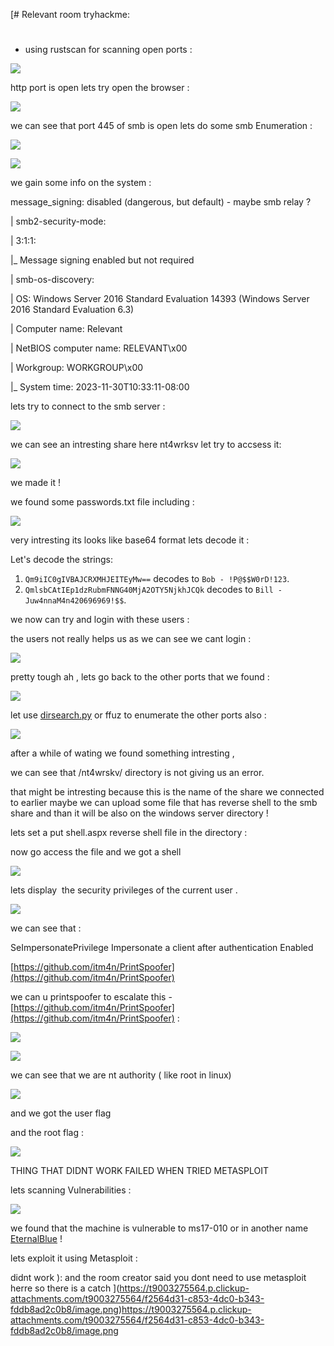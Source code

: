 [# Relevant room tryhackme:

#   

*   using rustscan for scanning open ports :

  

![](https://t9003275564.p.clickup-attachments.com/t9003275564/f2564d31-c853-4dc0-b343-fddb8ad2c0b8/image.png)

http port is open lets try open the browser :

![](https://t9003275564.p.clickup-attachments.com/t9003275564/6faa1c9c-6191-4482-a221-ac8d6d34458b/image.png)

  

we can see that port 445 of smb is open lets do some smb Enumeration :

![](https://t9003275564.p.clickup-attachments.com/t9003275564/a157a135-77ee-46c4-b479-02dca6a30c6f/image.png)

![](https://t9003275564.p.clickup-attachments.com/t9003275564/f1328341-445a-4e39-af8e-2837d69ec04c/image.png)

we gain some info on the system :

message\_signing: disabled (dangerous, but default) - maybe smb relay ?

| smb2-security-mode:

| 3:1:1:

|\_ Message signing enabled but not required

| smb-os-discovery:

| OS: Windows Server 2016 Standard Evaluation 14393 (Windows Server 2016 Standard Evaluation 6.3)

| Computer name: Relevant

| NetBIOS computer name: RELEVANT\\x00

| Workgroup: WORKGROUP\\x00

|\_ System time: 2023-11-30T10:33:11-08:00

  

  

lets try to connect to the smb server :

![](https://t9003275564.p.clickup-attachments.com/t9003275564/b743d1d6-d245-41a4-8c2b-6b27eb1c910e/image.png)

we can see an intresting share here nt4wrksv let try to accsess it:

![](https://t9003275564.p.clickup-attachments.com/t9003275564/6e3b2c12-dd33-4d93-8e5e-3918d598489e/image.png)

we made it !

we found some passwords.txt file including :

![](https://t9003275564.p.clickup-attachments.com/t9003275564/bc5a9a55-c529-40b3-ac97-cf02986307d9/image.png)

very intresting its looks like base64 format lets decode it :

Let's decode the strings:

1. `Qm9iIC0gIVBAJCRXMHJEITEyMw==` decodes to `Bob - !P@$$W0rD!123`.
2. `QmlsbCAtIEp1dzRubmFNNG40MjA2OTY5NjkhJCQk` decodes to `Bill - Juw4nnaM4n420696969!$$`.

we now can try and login with these users :

  

the users not really helps us as we can see we cant login :

![](https://t9003275564.p.clickup-attachments.com/t9003275564/fcccda3d-7818-4b05-bcd1-0d38b9b2d3e5/image.png)

  

  

pretty tough ah , lets go back to the other ports that we found :

  

![](https://t9003275564.p.clickup-attachments.com/t9003275564/cbfeb736-1dc9-4a72-a44c-47b3a5a99c87/image.png)

  

let use [dirsearch.py](http://dirsearch.py) or ffuz to enumerate the other ports also :

  

![](https://t9003275564.p.clickup-attachments.com/t9003275564/c8b6740d-ac52-4c83-bf08-6cf818830331/image.png)

  

after a while of wating we found something intresting ,

we can see that /nt4wrskv/ directory is not giving us an error.

  

that might be intresting because this is the name of the share we connected to earlier maybe we can upload some file that has reverse shell to the smb share and than it will be also on the windows server directory !

lets set a put shell.aspx reverse shell file in the directory :

  

now go access the file and we got a shell

![](https://t9003275564.p.clickup-attachments.com/t9003275564/9347ca5e-3b0b-4190-ac8f-ef452ec3cda6/image.png)

  

lets display  the security privileges of the current user .

![](https://t9003275564.p.clickup-attachments.com/t9003275564/51ca578d-4b73-4224-bef2-f7b5ffbdc4db/image.png)

we can see that :

SeImpersonatePrivilege Impersonate a client after authentication Enabled

[https://github.com/itm4n/PrintSpoofer](https://github.com/itm4n/PrintSpoofer)

we can u printspoofer to escalate this - [https://github.com/itm4n/PrintSpoofer](https://github.com/itm4n/PrintSpoofer) :

![](https://t9003275564.p.clickup-attachments.com/t9003275564/63816955-b6eb-47a3-a610-a177d03e2662/image.png)

  

  

![](https://t9003275564.p.clickup-attachments.com/t9003275564/3970ae03-87f1-427d-a522-72246fc6a64b/image.png)

we can see that we are nt authority ( like root in linux)

![](https://t9003275564.p.clickup-attachments.com/t9003275564/92c08bfe-be36-4492-8f47-79e2cada6b3f/image.png)

and we got the user flag

and the root flag :

![](https://t9003275564.p.clickup-attachments.com/t9003275564/6fa5a049-fd52-4aa5-8b3d-4ead87142058/image.png)

  

  

  

THING THAT DIDNT WORK FAILED WHEN TRIED METASPLOIT

  

  

lets scanning Vulnerabilities :

  

![](https://t9003275564.p.clickup-attachments.com/t9003275564/bc8a6fac-5d70-44e9-9b8a-585bb1af8c1a/image.png)

we found that the machine is vulnerable to ms17-010 or in another name [EternalBlue](https://en.wikipedia.org/wiki/EternalBlue) !

  

lets exploit it using Metasploit :

  

didnt work ): and the room creator said you dont need to use metasploit herre so there is a catch
](https://t9003275564.p.clickup-attachments.com/t9003275564/f2564d31-c853-4dc0-b343-fddb8ad2c0b8/image.png)https://t9003275564.p.clickup-attachments.com/t9003275564/f2564d31-c853-4dc0-b343-fddb8ad2c0b8/image.png
